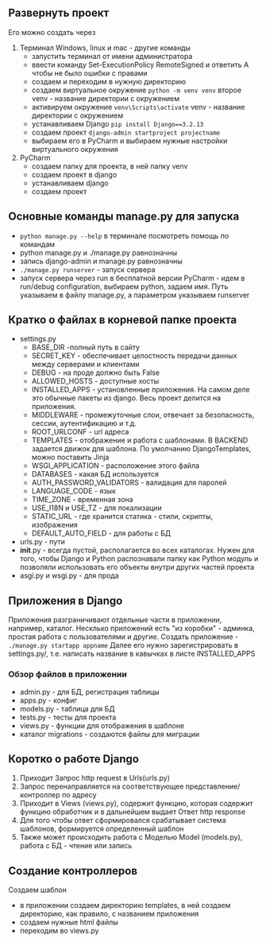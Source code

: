 ## Развернуть проект
Его можно создать через
1. Терминал Windows, linux и mac - другие команды
   - запустить терминал от имени администратора
   - ввести команду Set-ExecutionPolicy RemoteSigned и ответить A чтобы не было ошибки с правами
   - создаем и переходим в нужную директорию
   - создаем виртуальное окружение `python -m venv venv` второе venv - название директории с окружением
   - активируем окружение `venv\Scripts\activate` venv - название директории с окружением
   - устанавливаем Django `pip install Django==3.2.13`
   - создаем проект `django-admin startproject projectname`
   - выбираем его в PyCharm и выбираем нужные настройки виртуального окружения
2. PyCharm
   - создаем папку для проекта, в ней папку venv
   - создаем проект в django
   - устанавливаем django
   - создаем проект

## Основные команды manage.py для запуска
- `python manage.py --help` в терминале посмотреть помощь по командам
- python manage.py и ./manage.py равнозначны
- запись django-admin и manage.py равнозначны
- `./manage.py runserver` - запуск сервера
- запуск сервера через run в бесплатной версии PyCharm - идем в run/debug configuration, выбираем python, задаем имя. Путь указываем в файлу manage.py, а параметром указываем runserver

## Кратко о файлах в корневой папке проекта
- settings.py
   * BASE_DIR -полный путь в сайту
   * SECRET_KEY - обеспечивает целостность передачи данных между серверами и клиентами
   * DEBUG - на проде должно быть False
   * ALLOWED_HOSTS - доступные хосты
   * INSTALLED_APPS - установленные приложения. На самом деле это обычные пакеты из django. Весь проект делится на приложения.
   * MIDDLEWARE - промежуточные слои, отвечает за безопасность, сессии, аутентификацию и т.д.
   * ROOT_URLCONF - url адреса
   * TEMPLATES - отображение и работа с шаблонами. В BACKEND задается движок для шаблона. По умолчанию DjangoTemplates, можно поставить Jinja
   * WSGI_APPLICATION - расположение этого файла
   * DATABASES - какая БД используется
   * AUTH_PASSWORD_VALIDATORS - валидация для паролей
   * LANGUAGE_CODE - язык
   * TIME_ZONE - временная зона
   * USE_I18N и USE_TZ - для локализации
   * STATIC_URL - где хранится статика - стили, скрипты, изображения
   * DEFAULT_AUTO_FIELD - для работы с БД
- urls.py - пути
- __init__.py - всегда пустой, располагается во всех каталогах. Нужен для того, чтобы Django и Python распознавали папку как Python модуль и позволяли использовать его объекты внутри других частей проекта
- asgi.py и wsgi.py - для прода

## Приложения в Django
Приложения разграничивают отдельные части в приложении, например, каталог. Несклько приложений есть "из коробки" - админка, простая работа с пользователями и другие.
Создать приложение - `./manage.py startapp appname`
Далее его нужно зарегистрировать в settings.py/, т.е. написать название в кавычках в листе INSTALLED_APPS
### Обзор файлов в приложении
- admin.py - для БД, регистрация таблицы
- apps.py - конфиг
- models.py - таблица для БД
- tests.py - тесты для проекта
- views.py - функции для отображения в шаблоне
- каталог migrations - создаются файлы для миграции

## Коротко о работе Django
1. Приходит Запрос http request в Urls(urls.py)
2. Запрос перенаправляется на соответствующее представление/контроллер по адресу
3. Приходит в Views (views.py), содержит функцию, которая содержит функцию обработчик и в дальнейшем выдает Ответ http response
4. Для того чтобы ответ сформировался срабатывает система шаблонов, формируется определенный шаблон
5. Также может происходить работа с Моделью Model (models.py), работа с БД - чтение или запись

## Создание контроллеров
Создаем шаблон
- в приложении создаем директорию templates, в ней создаем директорию, как правило, с названием приложения
- создаем нужные html файлы
- переходим во views.py
